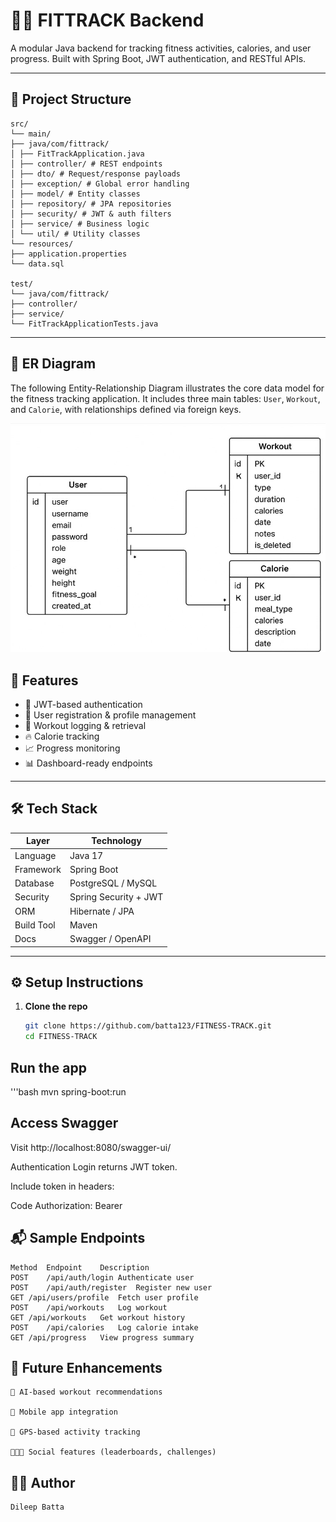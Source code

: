 # 🏋️‍♂️ FITTRACK Backend

A modular Java backend for tracking fitness activities, calories, and user progress. Built with Spring Boot, JWT authentication, and RESTful APIs.

---

## 📁 Project Structure

    src/ 
    └── main/ 
    ├── java/com/fittrack/ 
    │ ├── FitTrackApplication.java 
    │ ├── controller/ # REST endpoints 
    │ ├── dto/ # Request/response payloads 
    │ ├── exception/ # Global error handling 
    │ ├── model/ # Entity classes 
    │ ├── repository/ # JPA repositories 
    │ ├── security/ # JWT & auth filters 
    │ ├── service/ # Business logic 
    │ └── util/ # Utility classes 
    └── resources/ 
    ├── application.properties 
    └── data.sql

    test/ 
    └── java/com/fittrack/ 
    ├── controller/ 
    ├── service/ 
    └── FitTrackApplicationTests.java


---
## 📘 ER Diagram

The following Entity-Relationship Diagram illustrates the core data model for the fitness tracking application. It includes three main tables: `User`, `Workout`, and `Calorie`, with relationships defined via foreign keys.

![Entity Relationship Diagram](https://github.com/batta123/FITNESS-TRACK/blob/main/%7B04430792-8E73-4199-A970-6CE840763346%7D%20(1).png)



## 🚀 Features

- 🔐 JWT-based authentication
- 🧍 User registration & profile management
- 🏃 Workout logging & retrieval
- 🔥 Calorie tracking
- 📈 Progress monitoring
- 📊 Dashboard-ready endpoints

---

## 🛠️ Tech Stack

| Layer        | Technology            |
|--------------|------------------------|
| Language     | Java 17                |
| Framework    | Spring Boot            |
| Database     | PostgreSQL / MySQL     |
| Security     | Spring Security + JWT  |
| ORM          | Hibernate / JPA        |
| Build Tool   | Maven                  |
| Docs         | Swagger / OpenAPI      |

---

## ⚙️ Setup Instructions

1. **Clone the repo**
   ```bash
   git clone https://github.com/batta123/FITNESS-TRACK.git
   cd FITNESS-TRACK

## Run the app

'''bash
mvn spring-boot:run

## Access Swagger

Visit http://localhost:8080/swagger-ui/

Authentication
Login returns JWT token.

Include token in headers:

Code
Authorization: Bearer <your-token>

## 📬 Sample Endpoints

    Method	Endpoint	Description
    POST	/api/auth/login	Authenticate user
    POST	/api/auth/register	Register new user
    GET	/api/users/profile	Fetch user profile
    POST	/api/workouts	Log workout
    GET	/api/workouts	Get workout history
    POST	/api/calories	Log calorie intake
    GET	/api/progress	View progress summary
    
## 📌 Future Enhancements

    🧬 AI-based workout recommendations
    
    📱 Mobile app integration
    
    🧭 GPS-based activity tracking
    
    🧑‍🤝‍🧑 Social features (leaderboards, challenges)

## 👨‍💻 Author
    
    Dileep Batta

